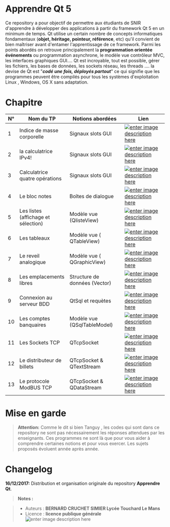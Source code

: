 ﻿# Apprendre Qt 5

Ce repository a pour objectif de permettre aux étudiants de  SNIR d'apprendre à développer des applications à partir du framework Qt 5 en un minimum de temps.
Qt utilise un certain nombre de concepts informatiques fondamentaux (**objet, héritage, pointeur, référence**, etc) qu'il convient de bien maîtriser avant d'entamer l'apprentissage de ce framework. 
Parmi les points abordés on retrouve principalement la **programmation orientée événements** ou programmation asynchrone, le modèle vue contrôleur MVC, les interfaces graphiques GUI....
Qt est incroyable, tout est possible, gérer les fichiers, les bases de données, les sockets réseau, les threads .... 
la devise de Qt est "***codé une fois, déployés partout***" ce qui signifie que les programmes peuvent être compilés pour tous les systèmes d'exploitation Linux , Windows, OS X sans  adaptation.

# Chapitre

| N° |Nom du TP | Notions abordées | Lien  |
|----|----------|------------------|-------|
| 1 |Indice de masse corporelle| Signaux slots GUI | [![enter image description here](https://img.shields.io/badge/IMC-lien-yellowgreen.svg)](https://github.com/PhilippeSimier/Apprendre_QT/tree/master/01_IMC)
| 2 |la calculatrice IPv4!     | Signaux slots GUI | [![enter image description here](https://img.shields.io/badge/Calculatrice_IPV4-lien-yellowgreen.svg)](https://github.com/PhilippeSimier/Apprendre_QT/tree/master/02_CalculatriceIP)
| 3| Calculatrice quatre opérations | Signaux slots GUI   | [![enter image description here](https://img.shields.io/badge/Calculatrice_basique-lien-yellowgreen.svg)](https://github.com/PhilippeSimier/Apprendre_QT/tree/master/03_CalculatriceQuatreOperations)
| 4|Le bloc notes | Boîtes de dialogue   | [![enter image description here](https://img.shields.io/badge/Bloc_notes-lien-yellowgreen.svg)](https://github.com/PhilippeSimier/Apprendre_QT/tree/master/04_BlocNotes)
| 5 |Les listes (affichage et sélection) | Modèle vue (QlisteView)   | [![enter image description here](https://img.shields.io/badge/ModelView_Listes-lien-yellowgreen.svg)](https://github.com/PhilippeSimier/Apprendre_QT/tree/master/05_ModelView_Listes)
| 6 |Les tableaux | Modèle vue ( QTableView)   | [![enter image description here](https://img.shields.io/badge/ModelView_Tables-lien-yellowgreen.svg)](https://github.com/PhilippeSimier/Apprendre_QT/tree/master/06_ModelView_Table_Delegate)
| 7 |Le reveil analogique | Modèle vue ( QGraphicView)   | [![enter image description here](https://img.shields.io/badge/ModelView_Graphique-lien-yellowgreen.svg)](https://github.com/PhilippeSimier/Apprendre_QT/tree/master/07_Reveil)
| 8 |Les emplacements libres | Structure de données (Vector)   | [![enter image description here](https://img.shields.io/badge/Emplacements_libres-lien-yellowgreen.svg)](https://github.com/PhilippeSimier/Apprendre_QT/tree/master/08_TestAlveolesLibres)
| 9 |Connexion au serveur BDD | QtSql et requètes   | [![enter image description here](https://img.shields.io/badge/Connexion_BDD-lien-yellowgreen.svg)](https://github.com/PhilippeSimier/Apprendre_QT/tree/master/09_mySQLConnect)
| 10 |Les comptes banquaires | Modèle vue (QSqlTableModel) | [![enter image description here](https://img.shields.io/badge/La_banque-lien-yellowgreen.svg)](https://github.com/PhilippeSimier/Apprendre_QT/tree/master/10_Arbre)
| 11 |Les Sockets TCP | QTcpSocket   | [![enter image description here](https://img.shields.io/badge/Client_Serveur-lien-yellowgreen.svg)](https://github.com/PhilippeSimier/Apprendre_QT/tree/master/11_Socket_Client_Serveur)
| 12 | Le distributeur de billets | QTcpSocket & QTextStream   | [![enter image description here](https://img.shields.io/badge/Client_Serveur-lien-yellowgreen.svg)](https://github.com/PhilippeSimier/Apprendre_QT/tree/master/12_banque_Client_Serveur)
| 13 | Le protocole ModBUS TCP | QTcpSocket & QDataStream   | [![enter image description here](https://img.shields.io/badge/Client_ModBus-lien-yellowgreen.svg)](https://github.com/PhilippeSimier/Apprendre_QT/tree/master/)

# Mise en garde

>**Attention:**
> Comme le dit si bien Tanguy , les codes qui sont dans ce repository ne sont pas nécessairement les réponses attendues par les enseignants.
Ces programmes ne sont là que pour vous aider à comprendre certaines notions et pour vous exercer. Les sujets proposés évoluent année après année.

# Changelog

**16/12/2017:** Distribution et organisation originale du repository **Apprendre Qt**. 

> **Notes :**

> - Auteurs : **BERNARD CRUCHET SIMIER Lycée Touchard Le Mans**
> - Licence : **licence publique générale** ![enter image description here](https://img.shields.io/badge/licence-GPL-green.svg)
<!-- TOOLBOX 

Génération des badges : https://shields.io/
Génération de ce fichier : https://stackedit.io/editor#
-->
